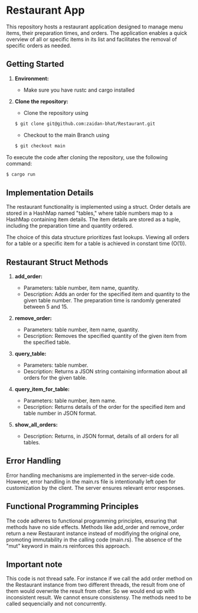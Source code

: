 # Restaurant App

This repository hosts a restaurant application designed to manage menu items, their preparation times, and orders. The application enables a quick overview of all or specific items in its list and facilitates the removal of specific orders as needed.

## Getting Started

1. **Environment:**
   - Make sure you have rustc and cargo installed

2. **Clone the repository:**
   - Clone the repository  using
   ```bash
   $ git clone git@github.com:zaidan-bhat/Restaurant.git
   ```
   - Checkout to the main Branch using
   ```bash
   $ git checkout main
   ```

To execute the code after cloning the repository, use the following command:

```bash
$ cargo run
```

## Implementation Details

The restaurant functionality is implemented using a struct. Order details are stored in a HashMap named "tables," where table numbers map to a HashMap containing item details. The item details are stored as a tuple, including the preparation time and quantity ordered.

The choice of this data structure prioritizes fast lookups. Viewing all orders for a table or a specific item for a table is achieved in constant time (O(1)).

## Restaurant Struct Methods

1. **add_order:**
   - Parameters: table number, item name, quantity.
   - Description: Adds an order for the specified item and quantity to the given table number. The preparation time is randomly generated between 5 and 15.

2. **remove_order:**
   - Parameters: table number, item name, quantity.
   - Description: Removes the specified quantity of the given item from the specified table.

3. **query_table:**
   - Parameters: table number.
   - Description: Returns a JSON string containing information about all orders for the given table.

4. **query_item_for_table:**
   - Parameters: table number, item name.
   - Description: Returns details of the order for the specified item and table number in JSON format.

5. **show_all_orders:**
   - Description: Returns, in JSON format, details of all orders for all tables.

## Error Handling

Error handling mechanisms are implemented in the server-side code. However, error handling in the main.rs file is intentionally left open for customization by the client. The server ensures relevant error responses.

## Functional Programming Principles

The code adheres to functional programming principles, ensuring that methods have no side effects. Methods like add_order and remove_order return a new Restaurant instance instead of modifiying the original one, promoting immutability in the calling code (main.rs). The absence of the "mut" keyword in main.rs reinforces this approach.


## Important note

This code is not thread safe. For instance if we call the add order method on the Restaurant instance from two different threads, the result from one of them would overwrite the result from other. So we would end up with inconsistent result. We cannot ensure consistensy. The methods need to be called sequencially and not concurrently.
